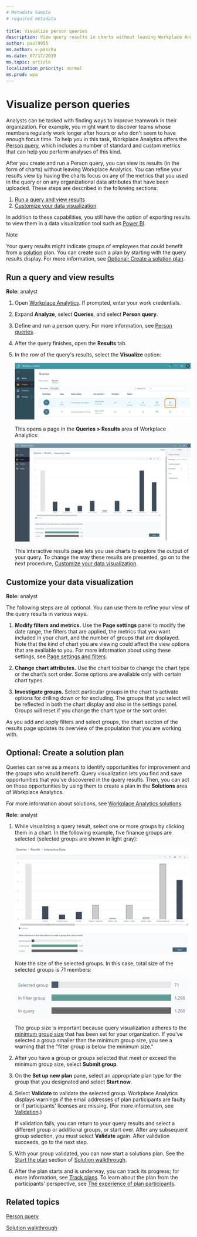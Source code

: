 ```yaml
---
# Metadata Sample
# required metadata

title: Visualize person queries
description: View query results in charts without leaving Workplace Analytics
author: paul9955
ms.author: v-pascha
ms.date: 07/17/2019
ms.topic: article
localization_priority: normal 
ms.prod: wpa
---
```


# Visualize person queries

Analysts can be tasked with finding ways to improve teamwork in their organization. For example, you might want to discover teams whose members regularly work longer after hours or who don't seem to have enough focus time. To help you in this task, Workplace Analytics offers the [Person query](person-queries.md), which includes a number of standard and custom metrics that can help you perform analyses of this kind.  

After you create and run a Person query, you can view its results (in the form of charts) without leaving Workplace Analytics. You can refine your results view by having the charts focus on any of the metrics that you used in the query or on any organizational data attributes that have been uploaded. These steps are described in the following sections: 

1. [Run a query and view results](#run-a-query-and-view-results) 
2. [Customize your data visualization](#customize-your-data-visualization)

In addition to these capabilities, you still have the option of exporting results to view them in a data visualization tool such as [Power BI](../use/view-download-and-export-query-results.md#use-workplace-analytics-data-in-power-bi-excel-or-other-data-analysis-tool). 

> [!Note] 
> Your query results might indicate groups of employees that could benefit from a [solution](solutionsv2-intro.md) plan. You can create such a plan by starting with the query results display. For more information, see [Optional: Create a solution plan](#optional-create-a-solution-plan).

## Run a query and view results 

**Role:** analyst 

1. Open [Workplace Analytics](https://workplaceanalytics.office.com/). If prompted, enter your work credentials.

2. Expand **Analyze**, select **Queries**, and select **Person query**.

3. Define and run a person query. For more information, see [Person queries](person-queries.md). 

4. After the query finishes, open the **Results** tab.

5. In the row of the query's results, select the **Visualize** option: 

   ![Query row with Visualize](../images/wpa/tutorials/visualize-option-results-row-4.png)

   This opens a page in the **Queries > Results** area of Workplace Analytics: 

   ![Results chart](../images/wpa/tutorials/results-interactive-data-no-selections.png)

   This interactive results page lets you use charts to explore the output of your query. To change the way these results are presented, go on to the next procedure, [Customize your data visualization](#customize-your-data-visualization).

## Customize your data visualization 

**Role:** analyst 

The following steps are all optional. You can use them to refine your view of the query results in various ways. 

1. **Modify filters and metrics.** Use the **Page settings** panel to modify the date range, the filters that are applied, the metrics that you want included in your chart, and the number of groups that are displayed. Note that the kind of chart you are viewing could affect the view options that are available to you. For more information about using these settings, see [Page settings and filters](../use/chart-types.md#page-settings-and-filters). 

2. **Change chart attributes.** Use the chart toolbar to change the chart type or the chart’s sort order. Some options are available only with certain chart types.  

3. **Investigate groups.** Select particular groups in the chart to activate options for drilling down or for excluding. The groups that you select will be reflected in both the chart display and also in the settings panel. Groups will reset if you change the chart type or the sort order.  

As you add and apply filters and select groups, the chart section of the results page updates its overview of the population that you are working with. 

## Optional: Create a solution plan  

Queries can serve as a means to identify opportunities for improvement and the groups who would benefit. Query visualization lets you find and save opportunities that you've discovered in the query results. Then, you can act on those opportunities by using them to create a plan in the **Solutions** area of Workplace Analytics. 

For more information about solutions, see [Workplace Analytics solutions](solutionsv2-intro.md). 

**Role:** analyst 

1. While visualizing a query result, select one or more groups by clicking them in a chart. In the following example, five finance groups are selected (selected groups are shown in light gray):

   ![Query results chart with group selected](../images/wpa/tutorials/results-interactive-data-close.png)

   Note the size of the selected groups. In this case, total size of the selected groups is 71 members:

   ![Total group size](../images/wpa/tutorials/group-size-finance.png)

   The group size is important because query visualization adheres to the [minimum group size](../use/settings.md#minimum-group-size) that has been set for your organization. If you've selected a group smaller than the minimum group size, you see a warning that the "filter group is below the minimum size." 

2. After you have a group or groups selected that meet or exceed the minimum group size, select **Submit group**. 

3. On the **Set up new plan** pane, select an appropriate plan type for the group that you designated and select **Start now**. 

4. Select **Validate** to validate the selected group. Workplace Analytics displays warnings if the email addresses of plan participants are faulty or if participants' licenses are missing. (For more information, see [Validation](solutionsv2-conceptual.md#validation).)

   If validation fails, you can return to your query results and select a different group or additional groups, or start over. After any subsequent group selection, you must select **Validate** again. After validation succeeds, go to the next step.

5.	With your group validated, you can now start a solutions plan. See the [Start the plan](solutionsv2-task.md?branch=PAS-LR-SolutionsV2#start-the-plan) section of [Solution walkthrough](solutionsv2-task.md). 

6.	After the plan starts and is underway, you can track its progress; for more information, see [Track plans](solutionsv2-task.md#track-plans). To learn about the plan from the participants' perspective, see [The experience of plan participants](solutionsv2-participants.md?branch=PAS-LR-SolutionsV2). 

## Related topics

[Person query](person-queries.md)

[Solution walkthrough](solutionsv2-task.md)
